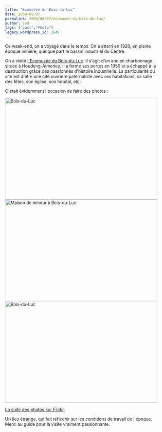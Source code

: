 ```yaml
---
title: "Ecomusée du Bois-du-Luc"
date: 2009-06-07
permalink: 2009/06/07/ecomusee-du-bois-du-luc/
author: Ced
tags: ["post","Photo"]
legacy_wordpress_id: 1649
---
```


Ce week-end, on a voyagé dans le temps. On a atterri en 1920, en pleine époque minière, quelque part le bassin industriel du Centre.

On a visité [l'Ecomusée du Bois-du-Luc](http://www.ecomuseeboisduluc.be). Il s'agit d'un ancien charbonnage située à Houdeng-Aimeries. Il a fermé ses portes en 1959 et a échappé à la destruction grâce des passionnés d'histoire industrielle. La particularité du site est d'être une cité ouvrière paternaliste avec ses habitations, sa salle des fêtes, son église, son hopital, etc.

<!-- excerpt -->

C'était évidemment l'occasion de faire des photos :

<img class="alignnone size-full wp-image-1652" title="Bois-du-Luc" src="https://64k.be/wp-content/uploads/2009/06/3600936097_6f1dd160a8.jpg" alt="Bois-du-Luc" width="500" height="333" />

<img class="alignnone size-full wp-image-1650" title="Maison de mineur à Bois-du-Luc" src="https://64k.be/wp-content/uploads/2009/06/3601745802_d48df35bb9.jpg" alt="Maison de mineur à Bois-du-Luc" width="500" height="333" />

<img class="alignnone size-full wp-image-1651" title="Bois-du-Luc" src="https://64k.be/wp-content/uploads/2009/06/3601763036_12a5dfbcf9.jpg" alt="Bois-du-Luc" width="500" height="333" />

[La suite des photos sur Flickr]( http://www.flickr.com/photos/64k/archives/date-taken/2009/06/06/).

Un lieu étrange, qui fait réfléchir sur les conditions de travail de l'époque. Merci au guide pour la visite vraiment passionnante.
